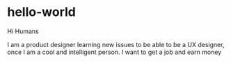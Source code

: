 # hello-world

Hi Humans

I am a product designer learning new issues to be able to be a UX designer, once I am a cool and intelligent person. I want to get a job and earn money
